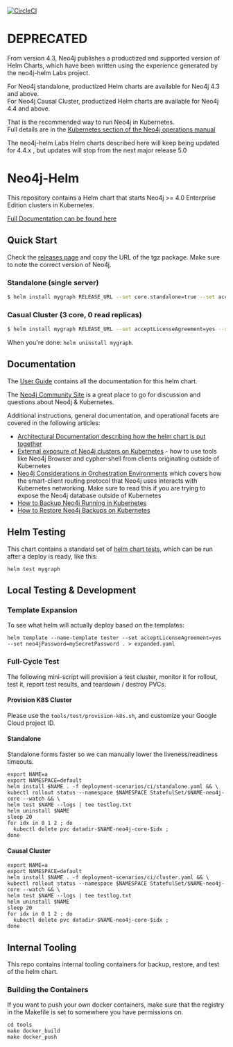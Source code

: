 [![CircleCI](https://circleci.com/gh/neo4j-contrib/neo4j-helm.svg?style=svg)](https://circleci.com/gh/neo4j-contrib/neo4j-helm)

# DEPRECATED
From version 4.3, Neo4j publishes a productized and supported version of Helm Charts, which have been written using the experience generated by the neo4j-helm Labs project.

For Neo4j standalone, productized Helm charts are available for Neo4j 4.3 and above.<br /> 
For Neo4j Causal Cluster, productized Helm charts are available for Neo4j 4.4 and above.

That is the recommended way to run Neo4j in Kubernetes. <br/> 
Full details are in the [Kubernetes section of the Neo4j operations manual](https://neo4j.com/docs/operations-manual/current/kubernetes/)

The neo4j-helm Labs Helm charts described here will keep being updated for 4.4.x , but updates will stop from the next major release 5.0
# Neo4j-Helm

This repository contains a Helm chart that starts Neo4j >= 4.0 Enterprise Edition clusters in Kubernetes.

[Full Documentation can be found here](https://neo4j.com/labs/neo4j-helm/1.0.0/)

## Quick Start

Check the [releases page](https://github.com/neo4j-contrib/neo4j-helm/releases) and copy the URL of the tgz package.   Make sure to note the correct version of Neo4j.

### Standalone (single server)

```bash
$ helm install mygraph RELEASE_URL --set core.standalone=true --set acceptLicenseAgreement=yes --set neo4jPassword=mySecretPassword
```

### Casual Cluster (3 core, 0 read replicas)

```bash
$ helm install mygraph RELEASE_URL --set acceptLicenseAgreement=yes --set neo4jPassword=mySecretPassword
```

When you're done:  `helm uninstall mygraph`.

## Documentation

The [User Guide](https://neo4j.com/labs/neo4j-helm/1.0.0/) contains all the documentation for this helm chart.

The [Neo4j Community Site](https://community.neo4j.com/c/neo4j-graph-platform/cloud/76) is a great place to go for
discussion and questions about Neo4j & Kubernetes.

Additional instructions, general documentation, and operational facets are covered in the following
articles:

- [Architectural Documentation describing how the helm chart is put together](https://docs.google.com/presentation/d/14ziuwTzB6O7cp7fq0mA1lxWwZpwnJ9G4pZiwuLxBK70/edit?usp=sharing)
- [External exposure of Neo4j clusters on Kubernetes](tools/external-exposure/EXTERNAL-EXPOSURE.md) - how to use
tools like Neo4j Browser and cypher-shell from clients originating outside of Kubernetes
- [Neo4j Considerations in Orchestration Environments](https://medium.com/neo4j/neo4j-considerations-in-orchestration-environments-584db747dca5) which covers
how the smart-client routing protocol that Neo4j uses interacts with Kubernetes networking.  Make sure to read this if you are trying to expose the Neo4j database outside
of Kubernetes
- [How to Backup Neo4j Running in Kubernetes](https://medium.com/neo4j/how-to-backup-neo4j-running-in-kubernetes-3697761f229a)
- [How to Restore Neo4j Backups on Kubernetes](https://medium.com/google-cloud/how-to-restore-neo4j-backups-on-kubernetes-and-gke-6841aa1e3961)

## Helm Testing

This chart contains a standard set of [helm chart tests](https://helm.sh/docs/topics/chart_tests/), which 
can be run after a deploy is ready, like this:

```
helm test mygraph
```

## Local Testing & Development

### Template Expansion

To see what helm will actually deploy based on the templates:

```
helm template --name-template tester --set acceptLicenseAgreement=yes --set neo4jPassword=mySecretPassword . > expanded.yaml
```

### Full-Cycle Test

The following mini-script will provision a test cluster, monitor it for rollout, test it,
report test results, and teardown / destroy PVCs.

#### Provision K8S Cluster

Please use the `tools/test/provision-k8s.sh`, and customize your Google Cloud
project ID.

#### Standalone

Standalone forms faster so we can manually lower the liveness/readiness timeouts.

```
export NAME=a
export NAMESPACE=default
helm install $NAME . -f deployment-scenarios/ci/standalone.yaml && \
kubectl rollout status --namespace $NAMESPACE StatefulSet/$NAME-neo4j-core --watch && \
helm test $NAME --logs | tee testlog.txt
helm uninstall $NAME
sleep 20
for idx in 0 1 2 ; do
  kubectl delete pvc datadir-$NAME-neo4j-core-$idx ;
done
```

#### Causal Cluster

```
export NAME=a
export NAMESPACE=default
helm install $NAME . -f deployment-scenarios/ci/cluster.yaml && \
kubectl rollout status --namespace $NAMESPACE StatefulSet/$NAME-neo4j-core --watch && \
helm test $NAME --logs | tee testlog.txt
helm uninstall $NAME
sleep 20
for idx in 0 1 2 ; do
  kubectl delete pvc datadir-$NAME-neo4j-core-$idx ;
done
```

## Internal Tooling

This repo contains internal tooling containers for backup, restore, and test of
the helm chart.

### Building the Containers

If you want to push your own docker containers, make sure that the registry in 
the Makefile is set to somewhere you have permissions on.

```
cd tools
make docker_build
make docker_push
```

